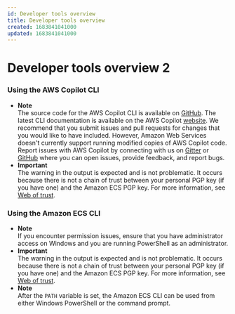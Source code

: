 ```yaml
---
id: Developer tools overview
title: Developer tools overview
created: 1683841041000
updated: 1683841041000
---
```


# Developer tools overview 2

### Using the AWS Copilot CLI

- **Note**  
The source code for the AWS Copilot CLI is available on [GitHub](https://github.com/aws/copilot-cli)\. The latest CLI documentation is available on the AWS Copilot [website](https://aws.github.io/copilot-cli/)\. We recommend that you submit issues and pull requests for changes that you would like to have included\. However, Amazon Web Services doesn't currently support running modified copies of AWS Copilot code\. Report issues with AWS Copilot by connecting with us on [Gitter](https://gitter.im/aws/copilot-cli) or [GitHub](https://github.com/aws/copilot-cli) where you can open issues, provide feedback, and report bugs\.
- **Important**  
The warning in the output is expected and is not problematic\. It occurs because there is not a chain of trust between your personal PGP key \(if you have one\) and the Amazon ECS PGP key\. For more information, see [Web of trust](https://en.wikipedia.org/wiki/Web_of_trust)\.


### Using the Amazon ECS CLI

- **Note**  
If you encounter permission issues, ensure that you have administrator access on Windows and you are running PowerShell as an administrator\.
- **Important**  
The warning in the output is expected and is not problematic\. It occurs because there is not a chain of trust between your personal PGP key \(if you have one\) and the Amazon ECS PGP key\. For more information, see [Web of trust](https://en.wikipedia.org/wiki/Web_of_trust)\.
- **Note**  
After the `PATH` variable is set, the Amazon ECS CLI can be used from either Windows PowerShell or the command prompt\.

